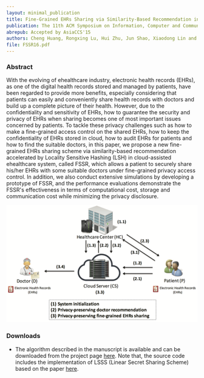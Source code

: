 ```yaml
--- 
layout: minimal_publication
title: Fine-Grained EHRs Sharing via Similarity-Based Recommendation in Cloud-Assisted eHealthcare System (FSSR)
publication: The 11th ACM Symposium on Information, Computer and Communications Security (ASIACCS 2016)
abrepub: Accepted by AsiaCCS'15
authors: Cheng Huang, Rongxing Lu, Hui Zhu, Jun Shao, Xiaodong Lin and Hui Li
file: FSSR16.pdf
---
```


### Abstract
With the evolving of ehealthcare industry, electronic health records (EHRs), as one of the digital health records stored and managed by patients, have been regarded to provide more benefits, especially considering that patients can easily and conveniently share health records with doctors and build up a complete picture of their health. However, due to the confidentiality and sensitivity of EHRs, how to guarantee the security and privacy of EHRs when sharing becomes one of most important issues concerned by patients. To tackle these privacy challenges such as how to make a fine-grained access control on the shared EHRs, how to keep the confidentiality of EHRs stored in cloud, how to audit EHRs for patients and how to find the suitable doctors, in this paper, we propose a new fine-grained EHRs sharing scheme via similarity-based recommendation accelerated by Locality Sensitive Hashing (LSH) in cloud-assisted ehealthcare system, called FSSR, which allows a patient to securely share his/her EHRs with some suitable doctors under fine-grained privacy access control. In addition, we also conduct extensive simulations by developing a prototype of FSSR, and the performance evaluations demonstrate the FSSR's effectiveness in terms of computational cost, storage and communication cost while minimizing the privacy disclosure.


<div class="modelimg" align="center">  <img src="/static/images/fssr.png"/> </div>

### Downloads
- The algorithm described in the manuscript is available and can be downloaded from the project page [here](https://www.dropbox.com/s/t74cw0vaomdc1yg/FSSR.zip?dl=0). Note that, the source code includes the implementation of LSSS (Linear Secret Sharing Scheme) based on the paper [here](https://eprint.iacr.org/2010/374.pdf).

